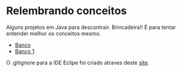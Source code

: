 # Relembrando conceitos
 Alguns projetos em Java para descontrair. Brincadeira!! É para tentar entender melhor os conceitos mesmo.

* [Banco](https://github.com/fysabelah/Projetos-Java/tree/main/Sistema-Simples-Banco)
* [Banco 1](https://github.com/fysabelah/Projetos-Java/tree/main/Sistema%20Banco%202)

O .gitignore para a IDE Eclipe foi criado atraves deste [site](https://www.toptal.com/developers/gitignore).
